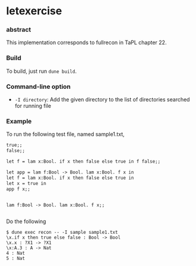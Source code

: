 # letexercise

### abstract
This implementation corresponds to fullrecon in TaPL chapter 22.

### Build
To build, just run `dune build`.

### Command-line option
- `-I directory`: Add the given directory to the list of directories
searched for running file

### Example
To run the following test file, named sample1.txt,
```:sample1.txt
true;;
false;;

let f = lam x:Bool. if x then false else true in f false;;

let app = lam f:Bool -> Bool. lam x:Bool. f x in
let f = lam x:Bool. if x then false else true in
let x = true in
app f x;;


lam f:Bool -> Bool. lam x:Bool. f x;;



```
Do the following
```
$ dune exec recon -- -I sample sample1.txt
\x.if x then true else false : Bool -> Bool
\x.x : ?X1 -> ?X1
\x:A.3 : A -> Nat
4 : Nat
5 : Nat
```
